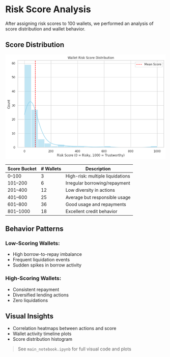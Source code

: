 
# Risk Score Analysis

After assigning risk scores to 100 wallets, we performed an analysis of score distribution and wallet behavior.

## Score Distribution

![Score Distribution](score_distribution.png)

| Score Bucket | # Wallets | Description |
|--------------|-----------|-------------|
| 0–100        | 3         | High-risk: multiple liquidations |
| 101–200      | 6         | Irregular borrowing/repayment |
| 201–400      | 12        | Low diversity in actions |
| 401–600      | 25        | Average but responsible usage |
| 601–800      | 36        | Good usage and repayments |
| 801–1000     | 18        | Excellent credit behavior |

## Behavior Patterns

### Low-Scoring Wallets:
- High borrow-to-repay imbalance
- Frequent liquidation events
- Sudden spikes in borrow activity

### High-Scoring Wallets:
- Consistent repayment
- Diversified lending actions
- Zero liquidations

## Visual Insights

- Correlation heatmaps between actions and score
- Wallet activity timeline plots
- Score distribution histogram

> See `main_notebook.ipynb` for full visual code and plots
